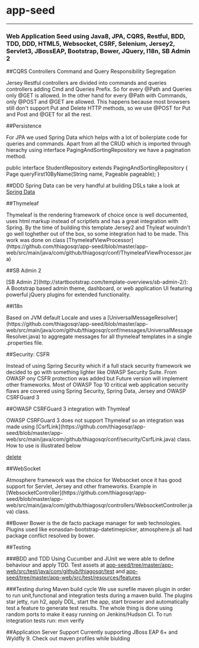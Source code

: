 # app-seed
 <hr>
 <h3> Web Application Seed using Java8, JPA, CQRS, Restful, BDD, TDD, DDD, HTML5, Websocket, CSRF, Selenium, Jersey2, Servlet3, JBossEAP, Bootstrap, Bower, JQuery, I18n, SB Admin 2 </h3>
 
 
##CQRS Controllers
 Command and Query Responsibility Segregation
 
 <p>Jersey Restful controllers are divided into commands and queries controllers adding Cmd and Queries Prefix. So for every @Path and Queries only @GET is allowed.
 In the other hand for every @Path with Commands, only @POST and @GET are allowed. 
 This happens because most browsers still don't support Put and Delete HTTP methods, so we use @POST for Put and Post and @GET for all the rest.</p>
 
##Persistence
 <p>For JPA we used Spring Data which helps with a lot of boilerplate code for queries and commands. Apart from all the CRUD which is imported
 through hierachy using interface PagingAndSortingRepository we have a pagination method.<p>
  
 <vervatim>
  public interface StudentRepository extends PagingAndSortingRepository<Student, Integer> {
      Page<Student> queryFirst10ByName(String name, Pageable pageable);
  }
 </verbatim>
 
##DDD
 Spring Data can be very handful at building DSLs take a look at [Spring Data](http://docs.spring.io/spring-data/jpa/docs/current/reference/html/) 
 
##Thymeleaf
 <p>Thymeleaf is the rendering framework of choice once is well documented, uses html markup instead of 
 scriptlets and has a great integration with Spring. 
 By the time of building this template Jersey2 and Thyleaf woulndn't go well toghether out of the box, so some integration had to be made.
 This work was done on class [ThymeleafViewProcessor](https://github.com/thiagosqr/app-seed/blob/master/app-web/src/main/java/com/github/thiagosqr/conf/ThymeleafViewProcessor.java)</p>
 
##SB Admin 2
 <p>[SB Admin 2](http://startbootstrap.com/template-overviews/sb-admin-2/): A Bootstrap based admin theme, dashboard, or web application UI featuring powerful jQuery plugins for extended functionality. <p>
 
##I18n
 <p>Based on JVM default Locale and uses a [UniversalMessageResolver](https://github.com/thiagosqr/app-seed/blob/master/app-web/src/main/java/com/github/thiagosqr/conf/messages/UniversalMessageResolver.java)
 to aggregate messages for all thymeleaf templates in a single .properties file.</p>
 
##Security: CSFR
 <p>Instead of using Spring Security which if a full stack security framework we decided to go with something lighter like OWASP Security Suite.
  From OWASP ony CSFR protection was added but Future version will implement other frameworks. 
  Most of OWASP Top 10 critical web application security flaws are covered using Spring Security, Spring Data, Jersey and OWASP CSRFGuard 3</p>
 
##OWASP CSRFGuard 3 integration with Thymleaf
 <p>OWASP CSRFGuard 3 does not support Thymeleaf so an integration was made using [CsrfLink](https://github.com/thiagosqr/app-seed/blob/master/app-web/src/main/java/com/github/thiagosqr/conf/security/CsrfLink.java) class. 
 How to use is illustrated below</p>
 <vervatim>
  <a href="#" csrf:token_for="data-href" th:attr="data-href=${it.id+'/delete'}" data-th-text="#{delete.button.label}" data-toggle="modal" data-target="#confirm-delete">delete</a>
 </verbatim>
 
##WebSocket
 <p>Atmosphere framework was the choice for Websocket once it has good support for Servlet, Jersey and other frameworks.
 Example in [WebsocketController](https://github.com/thiagosqr/app-seed/blob/master/app-web/src/main/java/com/github/thiagosqr/controllers/WebsocketController.java) class.</p>
 
##Bower 
 Bower is the de facto package manager for web technologies. Plugins used like  eonasdan-bootstrap-datetimepicker, atmosphere.js all had package conflict resolved by bower.
 
##Testing
 
###BDD and TDD 
 Using Cucumber and JUnit we were able to define behaviour and apply TDD. 
 Test assets at [app-seed/tree/master/app-web/src/test/java/com/github/thiagosqr/test](https://github.com/thiagosqr/app-seed/tree/master/app-web/src/test/java/com/github/thiagosqr/test) 
 and [app-seed/tree/master/app-web/src/test/resources/features](https://github.com/thiagosqr/app-seed/tree/master/app-web/src/test/resources/features)
   
###Testing during Maven build cycle
  We use surefile maven plugin in order to run unit,functional and integration tests during a maven build.
  The plugins star jetty, run h2, apply DDL, start the app, start browser and automatically test a feature to generate test results.
  The whole thing is done using random ports to make it easy running on Jenkins/Hudson CI.
  To run integration tests run: mvn verify
     
##Application Server Support
  Currently supporting JBoss EAP 6+ and Wyldfly 9. Check out maven profiles while biulding    